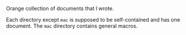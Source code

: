 Orange collection of documents that I wrote.

Each directory except `mac` is supposed to be self-contained and has one
document. The `mac` directory contains general macros.
